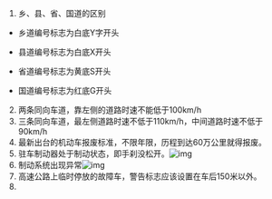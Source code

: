 1. 乡、县、省、国道的区别

- 乡道编号标志为白底Y字开头

- 县道编号标志为白底X开头

- 省道编号标志为黄底S开头

- 国道编号标志为红底G开头

2. 两条同向车道，靠左侧的道路时速不能低于100km/h
3. 三条同向车道，最左侧道路时速不低于110km/h，中间道路时速不低于90km/h
4. 最新出台的机动车报废标准，不限年限，历程到达60万公里就得报废。
5. 驻车制动器处于制动状态，即手刹没松开。![img](http://14.152.92.49:9090/uploads/test/201462014624000001136337635.jpg)
6. 制动系统出现异常![img](http://14.152.92.49:9090/uploads/test/2014620146240000010250193.jpg)
7. 高速公路上临时停放的故障车，警告标志应该设置在车后150米以外。
8. 